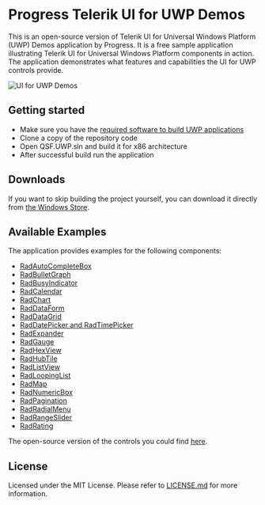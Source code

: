 # Progress Telerik UI for UWP Demos

This is an open-source version of Telerik UI for Universal Windows Platform (UWP) Demos application by Progress. It is a free sample application illustrating Telerik UI for Universal Windows Platform components in action. The application demonstrates what features and capabilities the UI for UWP controls provide.

![UI for UWP Demos](https://store-images.s-microsoft.com/image/apps.62916.13933372686907477.774f044c-0b69-4670-b5bf-dc683eae0ebc.9df70353-b75a-406c-abdd-60f1f6379b7f?w=1398&h=1011&q=60)

## Getting started

* Make sure you have the [required software to build UWP applications](https://docs.microsoft.com/windows/uwp/get-started/get-set-up)
* Clone a copy of the repository code
* Open QSF.UWP.sln and build it for x86 architecture
* After successful build run the application 

## Downloads

If you want to skip building the project yourself, you can download it directly from [the Windows Store](https://www.microsoft.com/en-us/store/p/telerik-ui-for-uwp-examples/9n3fgcz50qnl).

## Available Examples

The application provides examples for the following components:

* [RadAutoCompleteBox](http://www.telerik.com/universal-windows-platform-ui/autocompletebox)
* [RadBulletGraph](http://www.telerik.com/universal-windows-platform-ui/bulletgraph)
* [RadBusyIndicator](http://www.telerik.com/universal-windows-platform-ui/busyindicator)
* [RadCalendar](http://www.telerik.com/universal-windows-platform-ui/calendar)
* [RadChart](http://www.telerik.com/universal-windows-platform-ui/chart)
* [RadDataForm](http://www.telerik.com/universal-windows-platform-ui/dataform)
* [RadDataGrid](http://www.telerik.com/universal-windows-platform-ui/grid)
* [RadDatePicker and RadTimePicker](http://www.telerik.com/universal-windows-platform-ui/datepicker-and-timepicker)
* [RadExpander](http://www.telerik.com/universal-windows-platform-ui/expander)
* [RadGauge](http://www.telerik.com/universal-windows-platform-ui/gauge)
* [RadHexView](http://www.telerik.com/universal-windows-platform-ui/hexview)
* [RadHubTile](http://www.telerik.com/universal-windows-platform-ui/hubtile)
* [RadListView](http://www.telerik.com/universal-windows-platform-ui/listview)
* [RadLoopingList](http://www.telerik.com/universal-windows-platform-ui/loopinglist)
* [RadMap](http://www.telerik.com/universal-windows-platform-ui/map)
* [RadNumericBox](http://www.telerik.com/universal-windows-platform-ui/numericbox)
* [RadPagination](http://www.telerik.com/universal-windows-platform-ui/pagination)
* [RadRadialMenu](http://www.telerik.com/universal-windows-platform-ui/radialmenu)
* [RadRangeSlider](http://www.telerik.com/universal-windows-platform-ui/rangeslider)
* [RadRating](http://www.telerik.com/universal-windows-platform-ui/rating)

The open-source version of the controls you could find [here](https://github.com/telerik/UI-For-UWP).

## License

Licensed under the MIT License. Please refer to [LICENSE.md](LICENSE) for more information.
